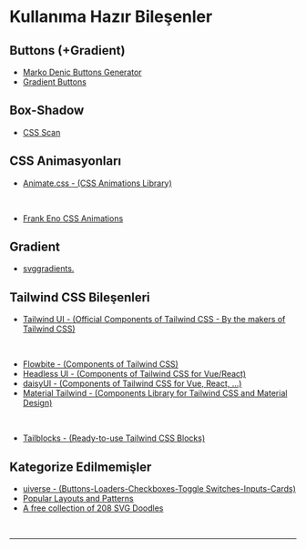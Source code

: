 # Kullanıma Hazır Bileşenler

## Buttons (+Gradient)

- [Marko Denic Buttons Generator](https://markodenic.com/tools/buttons-generator/)
- [Gradient Buttons](https://gradientbuttons.colorion.co/)

## Box-Shadow

- [CSS Scan](https://getcssscan.com/css-box-shadow-examples)

## CSS Animasyonları

- [Animate.css - (CSS Animations Library)](https://animate.style/)

<br>

- [Frank Eno CSS Animations](https://xsgames.co/animatiss/?ref=producthunt)

## Gradient

- [svggradients.](https://svggradients.com/)

## Tailwind CSS Bileşenleri

- [Tailwind UI - (Official Components of Tailwind CSS - By the makers of Tailwind CSS)](https://tailwindui.com/)

<br>

- [Flowbite - (Components of Tailwind CSS)](https://flowbite.com/)
- [Headless UI - (Components of Tailwind CSS for Vue/React)](https://headlessui.com/)
- [daisyUI - (Components of Tailwind CSS for Vue, React, ...)](https://daisyui.com/)
- [Material Tailwind - (Components Library for Tailwind CSS and Material Design)](https://www.material-tailwind.com/)

<br>

- [Tailblocks - (Ready-to-use Tailwind CSS Blocks)](https://tailblocks.cc/)

## Kategorize Edilmemişler

- [uiverse - (Buttons-Loaders-Checkboxes-Toggle Switches-Inputs-Cards)](https://uiverse.io/)
- [Popular Layouts and Patterns](https://csslayout.io/)
- [A free collection of 208 SVG Doodles](https://svgdoodles.com)

<br>

---
